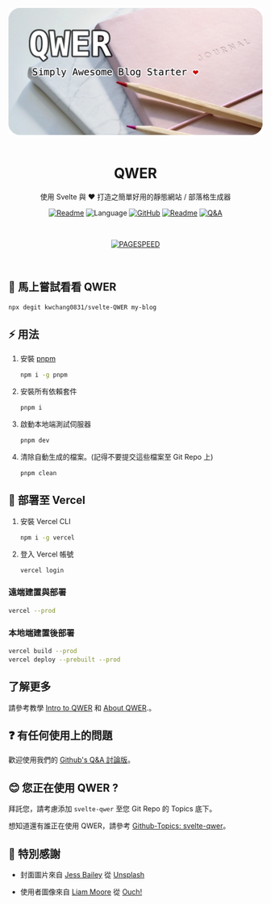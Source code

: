 <br/>
<div align="center">
<a href="https://svelte-qwer.vercel.app/"><img src="./assets/qwer.webp" alt="qwer" /></a>
</div>
<br/>
<h1 align="center">QWER</h1>
<p align="center">
使用 Svelte 與 ❤ 打造之簡單好用的靜態網站 / 部落格生成器
</p>
<p align="center">
<a href="README.md"><img src="https://img.shields.io/badge/README-ENGLISH-lightgreen" alt="Readme"></a>
<img src="https://img.shields.io/github/languages/top/kwchang0831/svelte-QWER?color=%23ff3e00" alt="Language" />
<a href="https://github.com/kwchang0831/svelte-QWER/blob/main/LICENSE"><img alt="GitHub" src="https://img.shields.io/github/license/kwchang0831/svelte-QWER" alt="License"></a>
<a href="https://svelte-qwer.vercel.app/"><img src="https://img.shields.io/badge/🚀 示範網站-Vercel-informational" alt="Readme"></a>
<a href="https://github.com/kwchang0831/svelte-QWER/discussions/categories/q-a"><img src="https://img.shields.io/badge/❓ 問題討論-Q&A-informational" alt="Q&A"></a>
</p>
<br/>

<p align="center">
<a href="https://raw.githubusercontent.com/gist/kwchang0831/acd18fa5e12de9be28a34617beffe5de/raw/metrics.pagespeed.svg"><img style="float:middle" width="auto" alt="PAGESPEED" src="https://raw.githubusercontent.com/gist/kwchang0831/acd18fa5e12de9be28a34617beffe5de/raw/metrics.pagespeed.svg"></a>
</p>
<br/>

## 🎉 馬上嘗試看看 QWER

```bash
npx degit kwchang0831/svelte-QWER my-blog
```

## ⚡️ 用法

1. 安裝 [pnpm](https://github.com/pnpm/pnpm)

   ```bash
   npm i -g pnpm
   ```

1. 安裝所有依賴套件

   ```bash
   pnpm i
   ```

1. 啟動本地端測試伺服器

   ```bash
   pnpm dev
   ```

1. 清除自動生成的檔案。(記得不要提交這些檔案至 Git Repo 上)

   ```bash
   pnpm clean
   ```

## 🚀 部署至 Vercel

1. 安裝 Vercel CLI

   ```bash
   npm i -g vercel
   ```

1. 登入 Vercel 帳號

   ```bash
   vercel login
   ```

### 遠端建置與部署

```bash
vercel --prod
```

### 本地端建置後部署

```bash
vercel build --prod
vercel deploy --prebuilt --prod
```

## 了解更多

請參考教學 [Intro to QWER](https://svelte-qwer.vercel.app/intro) 和 [About QWER](https://svelte-qwer.vercel.app/about).。

## ❓ 有任何使用上的問題

歡迎使用我們的 [Github's Q&A 討論版](https://github.com/kwchang0831/svelte-QWER/discussions/categories/q-a)。

## 😊 您正在使用 QWER ?

拜託您，請考慮添加 `svelte-qwer` 至您 Git Repo 的 Topics 底下。

想知道還有誰正在使用 QWER，請參考 [Github-Topics: svelte-qwer](https://github.com/topics/svelte-qwer)。

## 🙏 特別感謝

- 封面圖片來自 <a href="https://unsplash.com/@jessbaileydesigns?utm_source=unsplash&utm_medium=referral&utm_content=creditCopyText">Jess Bailey</a> 從 <a href="https://unsplash.com/s/photos/note?utm_source=unsplash&utm_medium=referral&utm_content=creditCopyText">Unsplash</a>

- 使用者圖像來自 <a href="https://icons8.com/illustrations/author/GrbQqWBEhaDS">Liam Moore</a> 從 <a href="https://icons8.com/illustrations">Ouch!</a>